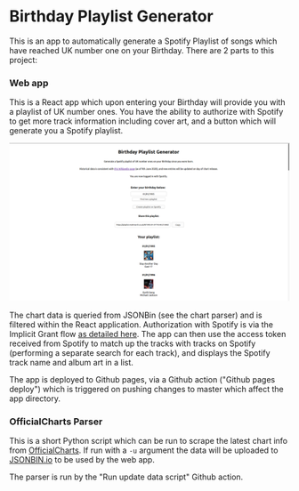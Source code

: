 # Birthday Playlist Generator

This is an app to automatically generate a Spotify Playlist of songs which have reached UK number one on your Birthday. There are 2 parts to this project:

### Web app

This is a React app which upon entering your Birthday will provide you with a playlist of UK number ones. You have the ability to authorize with Spotify to get more track information including cover art, and a button which will generate you a Spotify playlist.

![Screenshot of application](Screenshot.png)

The chart data is queried from JSONBin (see the chart parser) and is filtered within the React application. Authorization with Spotify is via the Implicit Grant flow [as detailed here](https://developer.spotify.com/documentation/general/guides/authorization-guide/#implicit-grant-flow). The app can then use the access token received from Spotify to match up the tracks with tracks on Spotify (performing a separate search for each track), and displays the Spotify track name and album art in a list.

The app is deployed to Github pages, via a Github action ("Github pages deploy") which is triggered on pushing changes to master which affect the app directory.

### OfficialCharts Parser
This is a short Python script which can be run to scrape the latest chart info from [OfficialCharts](https://www.officialcharts.com/chart-news/all-the-number-1-singles__7931/). If run with a `-u` argument the data will be uploaded to [JSONBIN.io](https://jsonbin.io) to be used by the web app.

The parser is run by the "Run update data script" Github action.